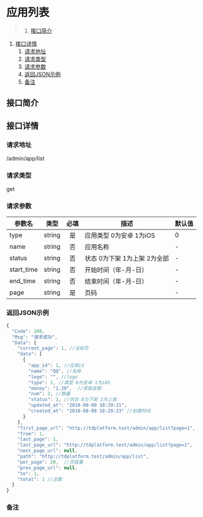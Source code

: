 # 应用列表

>1. [接口简介](#接口简介 "接口简介")
1. [接口详情](#接口详情 "接口详情")
	1. [请求地址](#请求地址 "请求地址")
	1. [请求类型](#请求类型 "请求类型")
	1. [请求参数](#请求参数 "请求参数")
	1. [返回JSON示例](#返回JSON示例 "返回JSON示例")
	1. [备注](#备注 "备注")



## 接口简介


## 接口详情 

### 请求地址
/admin/app/list

### 请求类型
get

### 请求参数
| 参数名 | 类型 | 必填 | 描述 | 默认值 |
| --- | :---: | :---: | --- | --- |
| type | string | 是 | 应用类型 0为安卓 1为iOS | 0 |
| name | string | 否 | 应用名称 | - |
| status | string | 否 | 状态 0为下架 1为上架 2为全部 | - |
| start_time | string | 否 | 开始时间（年-月-日） | - |
| end_time | string | 否 | 结束时间（年-月-日） | - |
| page | string | 是 | 页码 | - |


### 返回JSON示例
```javascript
{
  "Code": 200,
  "Msg": "请求成功",
  "Data": {
    "current_page": 1, //当前页
    "data": [
      {
        "app_id": 1, //应用id
        "name": "QQ", //名称
        "logo": "", //logo
        "type": 1, //类型 0为安卓 1为iOS
        "money": "1.20",  //奖励金额
        "num": 2, //数量
        "status": 1, //状态 0为下架 2为上架
        "updated_at": "2018-08-09 18:29:21",
        "created_at": "2018-08-09 18:29:23" //创建时间
      }
    ],
    "first_page_url": "http://tdplatform.test/admin/app/list?page=1",
    "from": 1,
    "last_page": 1,
    "last_page_url": "http://tdplatform.test/admin/app/list?page=1",
    "next_page_url": null,
    "path": "http://tdplatform.test/admin/app/list",
    "per_page": 20,  //页容量
    "prev_page_url": null,
    "to": 1,
    "total": 1 //总数
  }
}
```

### 备注